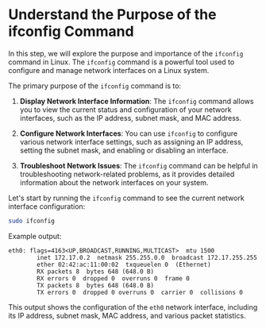 # Understand the Purpose of the ifconfig Command

In this step, we will explore the purpose and importance of the `ifconfig` command in Linux. The `ifconfig` command is a powerful tool used to configure and manage network interfaces on a Linux system.

The primary purpose of the `ifconfig` command is to:

1. **Display Network Interface Information**: The `ifconfig` command allows you to view the current status and configuration of your network interfaces, such as the IP address, subnet mask, and MAC address.

2. **Configure Network Interfaces**: You can use `ifconfig` to configure various network interface settings, such as assigning an IP address, setting the subnet mask, and enabling or disabling an interface.

3. **Troubleshoot Network Issues**: The `ifconfig` command can be helpful in troubleshooting network-related problems, as it provides detailed information about the network interfaces on your system.

Let's start by running the `ifconfig` command to see the current network interface configuration:

```bash
sudo ifconfig
```

Example output:

```
eth0: flags=4163<UP,BROADCAST,RUNNING,MULTICAST>  mtu 1500
        inet 172.17.0.2  netmask 255.255.0.0  broadcast 172.17.255.255
        ether 02:42:ac:11:00:02  txqueuelen 0  (Ethernet)
        RX packets 8  bytes 648 (648.0 B)
        RX errors 0  dropped 0  overruns 0  frame 0
        TX packets 8  bytes 648 (648.0 B)
        TX errors 0  dropped 0 overruns 0  carrier 0  collisions 0
```

This output shows the configuration of the `eth0` network interface, including its IP address, subnet mask, MAC address, and various packet statistics.
